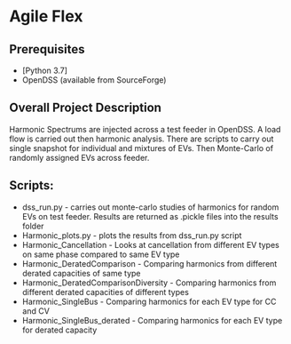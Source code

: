 # Agile Flex

## Prerequisites

- [Python 3.7]
- OpenDSS (available from SourceForge)

## Overall Project Description

Harmonic Spectrums are injected across a test feeder in OpenDSS. A load flow is carried out then harmonic analysis.
There are scripts to carry out single snapshot for individual and mixtures of EVs. Then Monte-Carlo of randomly assigned EVs across feeder.

## Scripts:

- dss_run.py - carries out monte-carlo studies of harmonics for random EVs on test feeder. Results are returned as .pickle files into the results folder
- Harmonic_plots.py - plots the results from dss_run.py script
- Harmonic_Cancellation - Looks at cancellation from different EV types on same phase compared to same EV type
- Harmonic_DeratedComparison - Comparing harmonics from different derated capacities of same type
- Harmonic_DeratedComparisonDiversity - Comparing harmonics from different derated capacities of different types
- Harmonic_SingleBus - Comparing harmonics for each EV type for CC and CV
- Harmonic_SingleBus_derated - Comparing harmonics for each EV type for derated capacity

